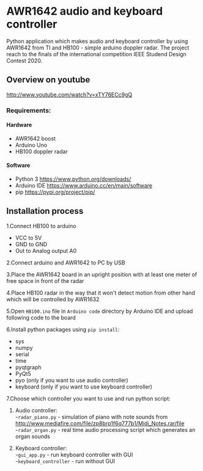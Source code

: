 # AWR1642 audio and keyboard controller
Python application which makes audio and keyboard controller by using AWR1642 from TI and HB100 - simple arduino doppler radar. The project reach to the finals of the international competition IEEE Studend Design Contest 2020.

## Overview on youtube
http://www.youtube.com/watch?v=xTY76ECc9gQ

### Requirements:
#### Hardware
- AWR1642 boost
- Arduino Uno
- HB100 doppler radar
#### Software
- Python 3 https://www.python.org/downloads/
- Arduino IDE https://www.arduino.cc/en/main/software
- pip https://pypi.org/project/pip/
## Installation process 
1.Connect HB100 to arduino
- VCC to 5V
- GND to GND
- Out to Analog output A0

2.Connect arduino and AWR1642 to PC by USB 

3.Place the AWR1642 board in an upright position with at least one meter of free space in front of the radar
  
4.Place HB100 radar in the way that it won't detect motion from other hand which will be controlled by AWR1632
  
5.Open `HB100.ino` file in `Arduino code` directory by Arduino IDE and upload following code to the board
  
6.Install python packages using `pip install`:
 - sys
 - numpy
 - serial
 - time
 - pyqtgraph 
 - PyQt5
 - pyo (only if you want to use audio controller)
 - keyboard (only if you want to use keyboard controller)
 
 7.Choose which controller you want to use and run python script:
 1. Audio controller:  
        -`radar_piano.py` - simulation of piano with note sounds from http://www.mediafire.com/file/zp8brp1f6q777b1/Midi_Notes.rar/file  
        -`radar_organ.py` - real time audio processing script which generates an organ sounds  
        
 2. Keyboard controller:  
        -`gui_app.py` - run keyboard controller with GUI  
        -`keyboard_controller` - run without GUI




 
